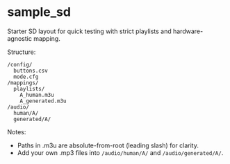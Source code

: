 # sample_sd

Starter SD layout for quick testing with strict playlists and hardware-agnostic mapping.

Structure:
```
/config/
  buttons.csv
  mode.cfg
/mappings/
  playlists/
    A_human.m3u
    A_generated.m3u
/audio/
  human/A/
  generated/A/
```

Notes:
- Paths in .m3u are absolute-from-root (leading slash) for clarity.
- Add your own .mp3 files into `/audio/human/A/` and `/audio/generated/A/`.
